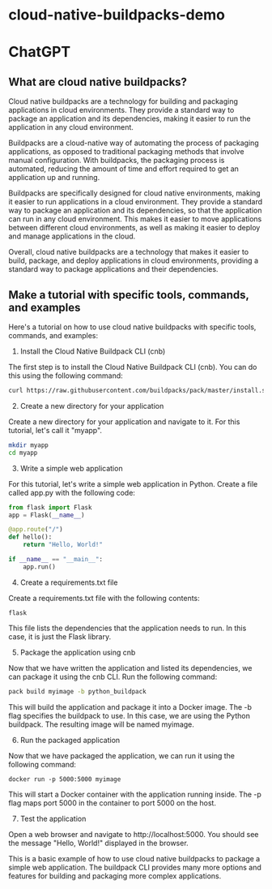 # cloud-native-buildpacks-demo

# ChatGPT

## What are cloud native buildpacks?

Cloud native buildpacks are a technology for building and packaging applications in cloud environments. They provide a standard way to package an application and its dependencies, making it easier to run the application in any cloud environment.

Buildpacks are a cloud-native way of automating the process of packaging applications, as opposed to traditional packaging methods that involve manual configuration. With buildpacks, the packaging process is automated, reducing the amount of time and effort required to get an application up and running.

Buildpacks are specifically designed for cloud native environments, making it easier to run applications in a cloud environment. They provide a standard way to package an application and its dependencies, so that the application can run in any cloud environment. This makes it easier to move applications between different cloud environments, as well as making it easier to deploy and manage applications in the cloud.

Overall, cloud native buildpacks are a technology that makes it easier to build, package, and deploy applications in cloud environments, providing a standard way to package applications and their dependencies.

## Make a tutorial with specific tools, commands, and examples

Here's a tutorial on how to use cloud native buildpacks with specific tools, commands, and examples:

1. Install the Cloud Native Buildpack CLI (cnb)

The first step is to install the Cloud Native Buildpack CLI (cnb). You can do this using the following command:

```bash
curl https://raw.githubusercontent.com/buildpacks/pack/master/install.sh | bash
```

2. Create a new directory for your application

Create a new directory for your application and navigate to it. For this tutorial, let's call it "myapp".

```bash
mkdir myapp
cd myapp
```

3. Write a simple web application

For this tutorial, let's write a simple web application in Python. Create a file called app.py with the following code:

```python
from flask import Flask
app = Flask(__name__)

@app.route("/")
def hello():
    return "Hello, World!"

if __name__ == "__main__":
    app.run()
```

4. Create a requirements.txt file

Create a requirements.txt file with the following contents:

```
flask
```

This file lists the dependencies that the application needs to run. In this case, it is just the Flask library.

5. Package the application using cnb

Now that we have written the application and listed its dependencies, we can package it using the cnb CLI. Run the following command:

```bash
pack build myimage -b python_buildpack
```

This will build the application and package it into a Docker image. The -b flag specifies the buildpack to use. In this case, we are using the Python buildpack. The resulting image will be named myimage.

6. Run the packaged application

Now that we have packaged the application, we can run it using the following command:

```
docker run -p 5000:5000 myimage
```

This will start a Docker container with the application running inside. The -p flag maps port 5000 in the container to port 5000 on the host.

7. Test the application

Open a web browser and navigate to http://localhost:5000. You should see the message "Hello, World!" displayed in the browser.

This is a basic example of how to use cloud native buildpacks to package a simple web application. The buildpack CLI provides many more options and features for building and packaging more complex applications.
